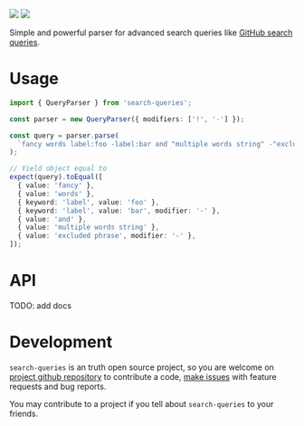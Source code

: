 [![](https://img.shields.io/npm/v/search-queries.svg)](https://www.npmjs.com/package/search-queries) ![](https://github.com/vitonsky/search-queries/actions/workflows/codeql-analysis.yml/badge.svg)

Simple and powerful parser for advanced search queries like [GitHub search queries](https://docs.github.com/en/search-github/getting-started-with-searching-on-github/understanding-the-search-syntax).

# Usage

```ts
import { QueryParser } from 'search-queries';

const parser = new QueryParser({ modifiers: ['!', '-'] });

const query = parser.parse(
  `fancy words label:foo -label:bar and "multiple words string" -"excluded phrase"`
);

// Yield object equal to
expect(query).toEqual([
  { value: 'fancy' },
  { value: 'words' },
  { keyword: 'label', value: 'foo' },
  { keyword: 'label', value: 'bar', modifier: '-' },
  { value: 'and' },
  { value: 'multiple words string' },
  { value: 'excluded phrase', modifier: '-' },
]);
```

# API

TODO: add docs

# Development

`search-queries` is an truth open source project, so you are welcome on [project github repository](https://github.com/vitonsky/search-queries/) to contribute a code, [make issues](https://github.com/vitonsky/search-queries/issues/new/choose) with feature requests and bug reports.

You may contribute to a project if you tell about `search-queries` to your friends.
